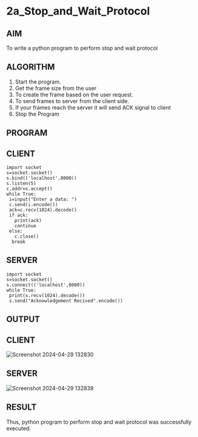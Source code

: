 # 2a_Stop_and_Wait_Protocol

## AIM 
To write a python program to perform stop and wait protocol

## ALGORITHM

1. Start the program.
2. Get the frame size from the user
3. To create the frame based on the user request.
4. To send frames to server from the client side.
5. If your frames reach the server it will send ACK signal to client
6. Stop the Program

## PROGRAM
## CLIENT
````
import socket
s=socket.socket()
s.bind(('localhost',8000))
s.listen(5)
c,addr=s.accept()
while True:
 i=input("Enter a data: ")
 c.send(i.encode())
 ack=c.recv(1024).decode()
 if ack:
   print(ack)
   continue
 else:
   c.close()
  break
````
## SERVER
```
import socket
s=socket.socket()
s.connect(('localhost',8000))
while True:
 print(s.recv(1024).decode())
 s.send("Acknowledgement Recived".encode())
```
## OUTPUT
## CLIENT
![Screenshot 2024-04-29 132830](https://github.com/23013743/2a_Stop_and_Wait_Protocol/assets/161271714/53f0d850-e228-4e8c-8607-be424f678acd)
## SERVER
![Screenshot 2024-04-29 132839](https://github.com/23013743/2a_Stop_and_Wait_Protocol/assets/161271714/ad887e59-55a0-465d-bd40-ab7de999bdba)

## RESULT
Thus, python program to perform stop and wait protocol was successfully executed.
